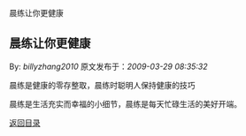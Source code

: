 晨练让你更健康
## 晨练让你更健康

By: *billyzhang2010* 原文发布于：*2009-03-29 08:35:32*

晨练是健康的零存整取，晨练时聪明人保持健康的技巧

晨练是生活充实而幸福的小细节，晨练是每天忙碌生活的美好开端。

[返回目录](index.html)
